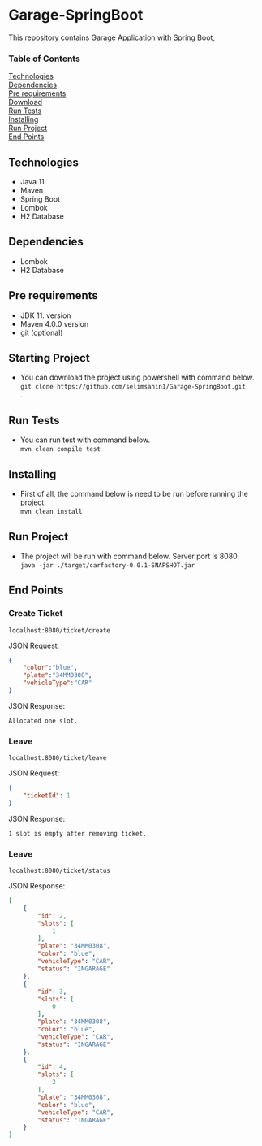 # Garage-SpringBoot

This repository contains Garage Application with Spring Boot,

### Table of Contents  
[Technologies](#technologies)<br>
[Dependencies](#dependencies)<br>
[Pre requirements](#requirements)<br>
[Download](#startingProject)<br>
[Run Tests](#runtests)<br>
[Installing](#installing)<br>
[Run Project](#run)<br>
[End Points](#endpoints)<br>

<a name="technologies"/></a>
## Technologies
  * Java 11
  * Maven
  * Spring Boot
  * Lombok
  * H2 Database
  
<a name="dependencies"/></a>
## Dependencies
  * Lombok
  * H2 Database

<a name="requirements"/></a>
## Pre requirements
  * JDK 11. version
  * Maven 4.0.0 version
  * git (optional)

<a name="startingProject"/></a>
## Starting Project
  * You can download the project using powershell with command below. <br>
      `git clone https://github.com/selimsahin1/Garage-SpringBoot.git`<br>.

<a name="runtests"/></a>
## Run Tests
  * You can run test with command below.<br>
    `mvn clean compile test`<br>

<a name="installing"/></a>
## Installing
  * First of all, the command below is need to be run before running the project. <br>
    `mvn clean install`<br>

<a name="run"/></a>
## Run Project
  * The project will be run with command below. Server port is 8080.<br>
    `java -jar ./target/carfactory-0.0.1-SNAPSHOT.jar`<br>
    
<a name="endpoints"/></a>
## End Points
    
### Create Ticket

```
localhost:8080/ticket/create
```
JSON Request:

```json
{
    "color":"blue",
    "plate":"34MM0308",
    "vehicleType":"CAR"
}
```

JSON Response:

```
Allocated one slot.
```

### Leave

```
localhost:8080/ticket/leave
```
JSON Request:

```json
{
    "ticketId": 1
}
```

JSON Response:

```
1 slot is empty after removing ticket.
```

### Leave

```
localhost:8080/ticket/status
```

JSON Response:

```json
[
    {
        "id": 2,
        "slots": [
            1
        ],
        "plate": "34MM0308",
        "color": "blue",
        "vehicleType": "CAR",
        "status": "INGARAGE"
    },
    {
        "id": 3,
        "slots": [
            0
        ],
        "plate": "34MM0308",
        "color": "blue",
        "vehicleType": "CAR",
        "status": "INGARAGE"
    },
    {
        "id": 4,
        "slots": [
            2
        ],
        "plate": "34MM0308",
        "color": "blue",
        "vehicleType": "CAR",
        "status": "INGARAGE"
    }
]
```
    
